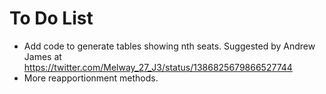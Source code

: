 # To Do List

* Add code to generate tables showing nth seats. Suggested by Andrew James at https://twitter.com/Melway_27_J3/status/1386825679866527744
* More reapportionment methods.
